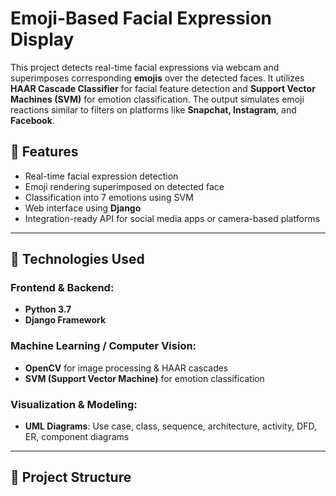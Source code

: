 # Emoji-Based Facial Expression Display

This project detects real-time facial expressions via webcam and superimposes corresponding **emojis** over the detected faces. It utilizes **HAAR Cascade Classifier** for facial feature detection and **Support Vector Machines (SVM)** for emotion classification. The output simulates emoji reactions similar to filters on platforms like **Snapchat, Instagram**, and **Facebook**.



## 📌 Features
- Real-time facial expression detection
- Emoji rendering superimposed on detected face
- Classification into 7 emotions using SVM
- Web interface using **Django**
- Integration-ready API for social media apps or camera-based platforms

---

## 🤖 Technologies Used

### Frontend & Backend:
- **Python 3.7**
- **Django Framework**

### Machine Learning / Computer Vision:
- **OpenCV** for image processing & HAAR cascades
- **SVM (Support Vector Machine)** for emotion classification

### Visualization & Modeling:
- **UML Diagrams**: Use case, class, sequence, architecture, activity, DFD, ER, component diagrams

---

## 📁 Project Structure

